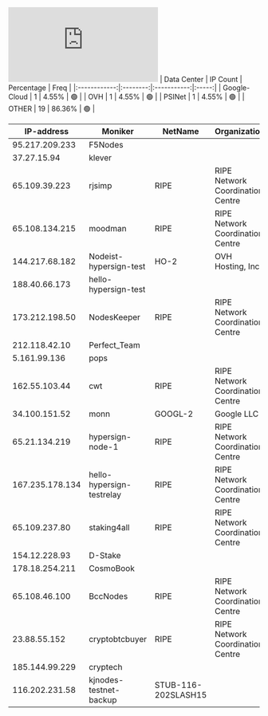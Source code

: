 ![Diagramm](https://github.com/obajay/StateSync-snapshots/blob/main/Projects/Hypersign/1/README.md)
| Data Center | IP Count | Percentage | Freq |
|:------------:|:--------:|:-----------:|:-----:|
| Google-Cloud | 1 | 4.55% | 🟢 |
| OVH | 1 | 4.55% | 🟢 |
| PSINet | 1 | 4.55% | 🟢 |
| OTHER | 19 | 86.36% | 🟢 |

<!-- START_TABLE -->
| IP-address | Moniker | NetName | Organization |
|-------------|-------------|-------------|-------------|
| 95.217.209.233 | F5Nodes |  |  |
| 37.27.15.94 | klever |  |  |
| 65.109.39.223 | rjsimp | RIPE | RIPE Network Coordination Centre |
| 65.108.134.215 | moodman | RIPE | RIPE Network Coordination Centre |
| 144.217.68.182 | Nodeist-hypersign-test | HO-2 | OVH Hosting, Inc. |
| 188.40.66.173 | hello-hypersign-test |  |  |
| 173.212.198.50 | NodesKeeper | RIPE | RIPE Network Coordination Centre |
| 212.118.42.10 | Perfect_Team |  |  |
| 5.161.99.136 | pops |  |  |
| 162.55.103.44 | cwt | RIPE | RIPE Network Coordination Centre |
| 34.100.151.52 | monn | GOOGL-2 | Google LLC |
| 65.21.134.219 | hypersign-node-1 | RIPE | RIPE Network Coordination Centre |
| 167.235.178.134 | hello-hypersign-testrelay | RIPE | RIPE Network Coordination Centre |
| 65.109.237.80 | staking4all | RIPE | RIPE Network Coordination Centre |
| 154.12.228.93 | D-Stake |  |  |
| 178.18.254.211 | CosmoBook |  |  |
| 65.108.46.100 | BccNodes | RIPE | RIPE Network Coordination Centre |
| 23.88.55.152 | cryptobtcbuyer | RIPE | RIPE Network Coordination Centre |
| 185.144.99.229 | cryptech |  |  |
| 116.202.231.58 | kjnodes-testnet-backup | STUB-116-202SLASH15 |  |

<!-- END_TABLE -->
